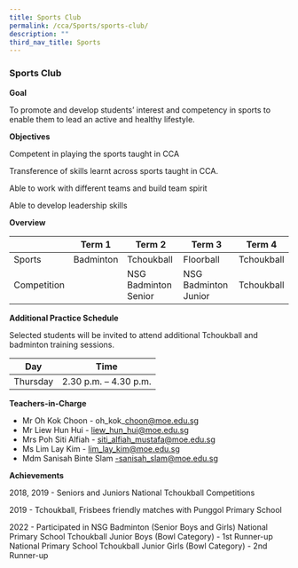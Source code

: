 ```yaml
---
title: Sports Club
permalink: /cca/Sports/sports-club/
description: ""
third_nav_title: Sports
---
```

### Sports Club

**Goal**

To promote and develop students’ interest and competency in sports to enable them to lead an active and healthy lifestyle. 


**Objectives**

Competent in playing the sports taught in CCA

Transference of skills learnt across sports taught in CCA.
 
Able to work with different teams and build team spirit

Able to develop leadership skills


**Overview**



|  | Term 1 | Term 2 | Term 3 | Term 4 |
| -------- | -------- | -------- | -------- | -------- |
|  Sports    | Badminton   | Tchoukball    | Floorball    |  Tchoukball |  
|  Competition  |   | NSG Badminton Senior    |   NSG Badminton Junior   |  Tchoukball |

**Additional Practice Schedule**

Selected students will be invited to attend additional Tchoukball and badminton training sessions.


| Day | Time | 
| -------- | -------- | 
| Thursday    | 2.30 p.m. – 4.30 p.m.     | 



**Teachers-in-Charge**

* Mr Oh Kok Choon  - oh\_kok\_choon@moe.edu.sg
* Mr Liew Hun Hui  - liew_hun_hui@moe.edu.sg
* Mrs Poh Siti Alfiah  -  siti_alfiah_mustafa@moe.edu.sg
* Ms Lim Lay Kim  - lim_lay_kim@moe.edu.sg
* Mdm Sanisah Binte Slam  -sanisah_slam@moe.edu.sg



**Achievements**

2018, 2019  -  Seniors and Juniors National Tchoukball Competitions

2019  -  Tchoukball, Frisbees friendly matches with Punggol Primary School

2022  -     Participated in NSG Badminton (Senior Boys and Girls)
National Primary School Tchoukball Junior Boys (Bowl Category) - 1st Runner-up
National Primary School Tchoukball Junior Girls (Bowl Category) - 2nd Runner-up
